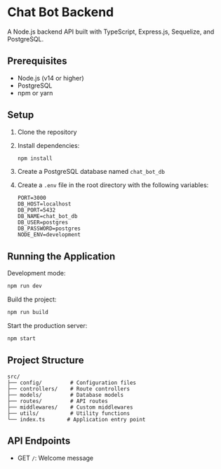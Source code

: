 # Chat Bot Backend

A Node.js backend API built with TypeScript, Express.js, Sequelize, and PostgreSQL.

## Prerequisites

- Node.js (v14 or higher)
- PostgreSQL
- npm or yarn

## Setup

1. Clone the repository
2. Install dependencies:

   ```bash
   npm install
   ```

3. Create a PostgreSQL database named `chat_bot_db`

4. Create a `.env` file in the root directory with the following variables:
   ```
   PORT=3000
   DB_HOST=localhost
   DB_PORT=5432
   DB_NAME=chat_bot_db
   DB_USER=postgres
   DB_PASSWORD=postgres
   NODE_ENV=development
   ```

## Running the Application

Development mode:

```bash
npm run dev
```

Build the project:

```bash
npm run build
```

Start the production server:

```bash
npm start
```

## Project Structure

```
src/
├── config/         # Configuration files
├── controllers/    # Route controllers
├── models/         # Database models
├── routes/         # API routes
├── middlewares/    # Custom middlewares
├── utils/          # Utility functions
└── index.ts       # Application entry point
```

## API Endpoints

- GET `/`: Welcome message
